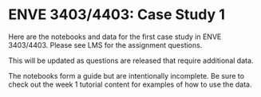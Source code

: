 # ENVE 3403/4403: Case Study 1
Here are the notebooks and data for the first case study in ENVE 3403/4403. Please see LMS for the assignment questions.

This will be updated as questions are released that require additional data.

The notebooks form a guide but are intentionally incomplete. Be sure to check out the week 1 tutorial content for examples of how to use the data.